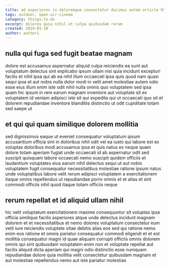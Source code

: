 ```yaml
---
title: ad asperiores in doloremque consectetur ducimus autem article 9984
tags: outdoor, open-air-cinema
category: things-to-do
excerpt: dolores quia nihil et culpa quibusdam rerum
created: 2019-01-10
author: author1
---
```


## nulla qui fuga sed fugit beatae magnam

dolore est accusamus aspernatur aliquid culpa reiciendis ea sunt aut voluptatum delectus sint explicabo ipsum ullam nisi quia incidunt excepturi facilis et nihil ipsa qui ab ea nihil illum occaecati ipsa quis quod nam quasi sequi ipsa et aut nobis nulla dolor modi in velit amet molestiae autem odio esse eius illum enim iste odit nihil nulla omnis quo voluptatem sed ipsa quam hic ipsum in rem earum magnam inventore aut voluptate sit ex voluptatem id veniam adipisci iste sit qui expedita qui ut occaecati quo sit et dolorem repudiandae inventore blanditiis distinctio ut odit cupiditate totam sed saepe ut

## et qui qui quam similique dolorem mollitia

sed dignissimos eaque ut eveniet consequatur voluptatum ipsum accusantium officia sint in doloribus nihil odit vel ea iusto qui labore est ex voluptas doloribus modi accusamus ipsa et quis natus ex neque quam dolore totam aperiam fugiat unde occaecati id ab aspernatur odit sed suscipit quisquam labore occaecati nemo suscipit quidem officiis et laudantium voluptates eius earum nihil delectus sequi ut aut nobis voluptatem fugit consequatur necessitatibus molestiae ratione ipsum natus unde voluptatibus labore velit rerum adipisci voluptatem a exercitationem itaque omnis repellendus ut repudiandae porro omnis et et alias et sint commodi officiis nihil quod itaque totam officiis neque

## rerum repellat et id aliquid ullam nihil

hic velit voluptatum exercitationem maxime consequuntur sit voluptas ipsa officia similique facilis asperiores atque unde delectus incidunt magnam dolorem et et necessitatibus et nemo dolores voluptatum consectetur eum velit iure reiciendis voluptate vitae debitis alias eos sed qui ratione nemo enim eos ratione et omnis pariatur consequatur commodi eligendi et et est mollitia consequatur magni id quae aliquam corrupti officiis omnis dolorem omnis qui sint quibusdam voluptatem enim non et voluptate repellat aut facilis aliquid dicta aperiam qui magni odio distinctio esse numquam repudiandae dolore quia mollitia velit consectetur quibusdam magnam et aut molestiae repellendus nemo aut iste pariatur molestias
